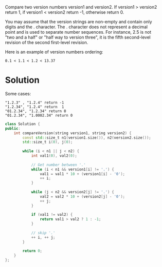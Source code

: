 Compare two version numbers version1 and version2.
If version1 > version2 return 1, if version1 < version2 return -1, otherwise return 0.

You may assume that the version strings are non-empty and contain only digits and the . character.
The . character does not represent a decimal point and is used to separate number sequences.
For instance, 2.5 is not "two and a half" or "half way to version three", it is the fifth second-level revision of the second first-level revision.

Here is an example of version numbers ordering:

```
0.1 < 1.1 < 1.2 < 13.37
```

# Solution

Some cases:

```
"1.2.3" , "1.2.4" return -1
"1.2.34", "1.2.4" return  1
"01.2.34", "1.2.34" return 0
"01.2.34", "1.0002.34" return 0
```

```cpp
class Solution {
public:
    int compareVersion(string version1, string version2) {
        const std::size_t n1(version1.size()), n2(version2.size());
        std::size_t i(0), j(0);
        
        while (i < n1 || j < n2) {
            int val1(0), val2(0);
            
            // Get number between '.'
            while (i < n1 && version1[i] != '.') {
                val1 = val1 * 10 + (version1[i] - '0');
                ++ i;
            } 
            
            while (j < n2 && version2[j] != '.') {
                val2 = val2 * 10 + (version2[j] - '0');
                ++ j;
            } 
            
            if (val1 != val2) {
                return val1 > val2 ? 1 : -1;
            }
            
            // skip '.'
            ++ i, ++ j;
        }
        
        return 0;
    }
};
```
